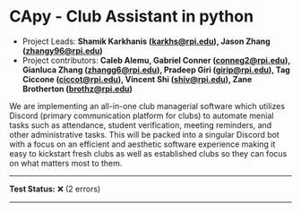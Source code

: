 # CApy - Club Assistant in python

+ Project Leads: **Shamik Karkhanis (karkhs@rpi.edu), Jason Zhang (zhangy96@rpi.edu)**
+ Project contributors: **Caleb Alemu, Gabriel Conner (conneg2@rpi.edu), Gianluca Zhang (zhangg6@rpi.edu), Pradeep Giri (girip@rpi.edu), Tag Ciccone (ciccot@rpi.edu), Vincent Shi (shiv@rpi.edu), Zane Brotherton (brothz@rpi.edu)**

We are implementing an all-in-one club managerial software which utilizes Discord (primary communication platform for clubs) to automate menial tasks such as attendance, student verification, meeting reminders, and other administrative tasks. This will be packed into a singular Discord bot with a focus on an efficient and aesthetic software experience making it easy to kickstart fresh clubs as well as established clubs so they can focus on what matters most to them. 

---

**Test Status:** ❌ (2 errors)

---
